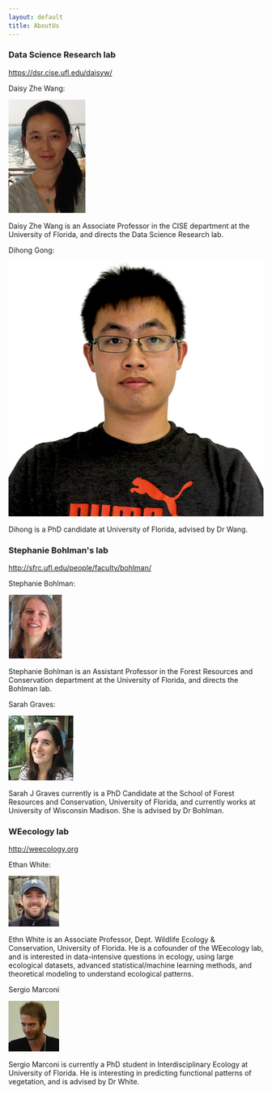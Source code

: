 ```yaml
---
layout: default
title: AboutUs
---
```


### Data Science Research lab

https://dsr.cise.ufl.edu/daisyw/

Daisy Zhe Wang: 

![daisy](images/Daisy.jpg)

Daisy Zhe Wang is an Associate Professor in the CISE department at the University of Florida, and directs the Data Science Research lab.

Dihong Gong: 

![dihong](images/Dihong.jpg)

Dihong is a PhD candidate at University of Florida, advised by Dr Wang. 

### Stephanie Bohlman's lab

http://sfrc.ufl.edu/people/faculty/bohlman/

Stephanie Bohlman:

![stephanie](images/Stephanie.jpg)

Stephanie Bohlman is an Assistant Professor in the Forest Resources and Conservation department at the University of Florida, and directs the Bohlman lab.

Sarah Graves:

![Sarah](images/Sarah.jpeg)

Sarah J Graves currently is a PhD Candidate at the School of Forest Resources and Conservation, University of Florida, and currently works at University of Wisconsin Madison. She is advised by Dr Bohlman.

### WEecology lab

http://weecology.org

Ethan White:

![ethan](images/Ethan.png)

Ethn White is  an Associate Professor, Dept. Wildlife Ecology & Conservation, University of Florida. He is a cofounder of the WEecology lab, and is interested in data-intensive questions in ecology, using large ecological datasets, advanced statistical/machine learning methods, and theoretical modeling to understand ecological patterns.

Sergio Marconi

![sergio](images/Sergio.jpg)

Sergio Marconi is currently a PhD student in Interdisciplinary Ecology at University of Florida. He is interesting in predicting functional patterns of vegetation, and is advised by Dr White.
